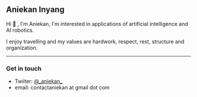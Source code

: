 ## Aniekan Inyang

Hi :wave: , I'm Aniekan, I'm interested in applications of artificial intelligence and AI robotics.

I enjoy travelling and my values are hardwork, respect, rest, structure and organization.

___

### Get in touch

- Twiiter: [@\_aniekan\_](https://www.twitter.com/_aniekan_)
- email: contactaniekan at gmail dot com
